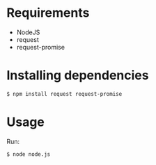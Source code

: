 # Requirements

- NodeJS
- request
- request-promise

# Installing dependencies

```bash
$ npm install request request-promise
```

# Usage

Run:
```bash
$ node node.js
```